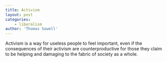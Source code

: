 ```yaml
---
title: Activism
layout: post
categories:
    - liberalism
author: 'Thomas Sowell'
---
```


Activism is a way for useless people to feel important, even if the consequences of their activism are counterproductive for those they claim to be helping and damaging to the fabric of society as a whole.
